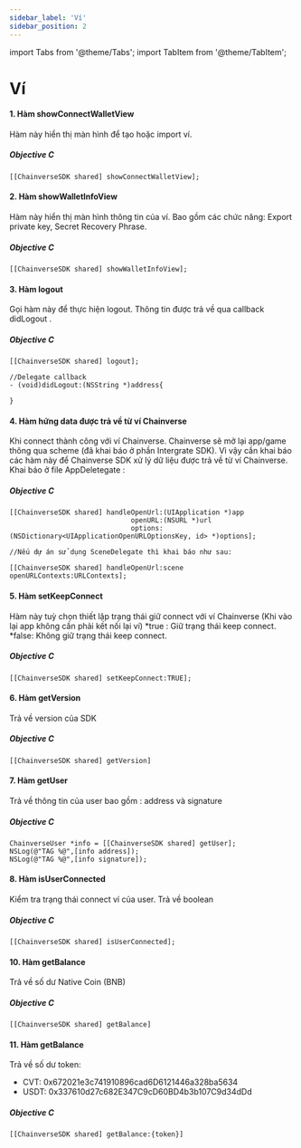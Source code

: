 ```yaml
---
sidebar_label: 'Ví'
sidebar_position: 2
---
```


import Tabs from '@theme/Tabs';
import TabItem from '@theme/TabItem';

# Ví

#### 1. Hàm showConnectWalletView
Hàm này hiển thị màn hình để tạo hoặc import ví. 

##### Objective C
```
[[ChainverseSDK shared] showConnectWalletView];
```


#### 2. Hàm showWalletInfoView
Hàm này hiển thị màn hình thông tin của ví. Bao gồm các chức năng: Export private key, Secret Recovery Phrase.

##### Objective C
```
[[ChainverseSDK shared] showWalletInfoView];
```

#### 3. Hàm logout
Gọi hàm này để thực hiện logout. Thông tin được trả về qua callback didLogout .

##### Objective C
```
[[ChainverseSDK shared] logout];

//Delegate callback
- (void)didLogout:(NSString *)address{
   
}

```

#### 4. Hàm hứng data được trả về từ ví  Chainverse
Khi connect thành công với ví Chainverse. Chainverse sẽ mở lại app/game thông qua scheme (đã khai báo ở phần Intergrate SDK). Vì vậy cần khai báo các hàm này để Chainverse SDK xử lý dữ liệu được trả về từ ví Chainverse.
Khai báo ở file AppDeletegate :

##### Objective C
```
[[ChainverseSDK shared] handleOpenUrl:(UIApplication *)app
                              openURL:(NSURL *)url
                              options:(NSDictionary<UIApplicationOpenURLOptionsKey, id> *)options];

//Nếu dự án sử dụng SceneDelegate thì khai báo như sau: 

[[ChainverseSDK shared] handleOpenUrl:scene openURLContexts:URLContexts];
```


#### 5. Hàm setKeepConnect
Hàm này tuỳ chọn thiết lập trạng thái giữ connect với ví Chainverse (Khi vào lại app không cần phải kết nối lại ví) 
*true : Giữ trạng thái keep connect.
*false: Không giữ trạng thái keep connect.

##### Objective C
```
[[ChainverseSDK shared] setKeepConnect:TRUE];

```


#### 6. Hàm getVersion
Trả về version của SDK

##### Objective C
```
[[ChainverseSDK shared] getVersion]

```


#### 7. Hàm getUser
Trả về thông tin của user bao gồm : address và signature

##### Objective C
```
ChainverseUser *info = [[ChainverseSDK shared] getUser];
NSLog(@"TAG %@",[info address]);
NSLog(@"TAG %@",[info signature]);
```


#### 8. Hàm isUserConnected
Kiểm tra trạng thái connect ví của user. Trả về boolean

##### Objective C
```
[[ChainverseSDK shared] isUserConnected];

```

#### 10. Hàm getBalance
Trả về số dư Native Coin (BNB)

##### Objective C
```
[[ChainverseSDK shared] getBalance]

```

#### 11. Hàm getBalance
Trả về số dư token:
- CVT: 0x672021e3c741910896cad6D6121446a328ba5634
- USDT: 0x337610d27c682E347C9cD60BD4b3b107C9d34dDd

##### Objective C
```
[[ChainverseSDK shared] getBalance:{token}]

```